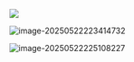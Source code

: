![](\pic\表单标签.png)

![image-20250522223414732](\pic\表单标签-表单项.png)

![image-20250522225108227](\pic\表单标签-表单项小结.png)